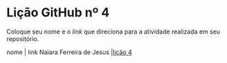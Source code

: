 # Lição GitHub nº 4

Coloque seu nome e o *link* que direciona para a atividade realizada em seu repositório.

nome | link
Naiara Ferreira de Jesus |[licão 4](/naiaraferreira/Licao_gitHub04/blob/main/README.md) 
